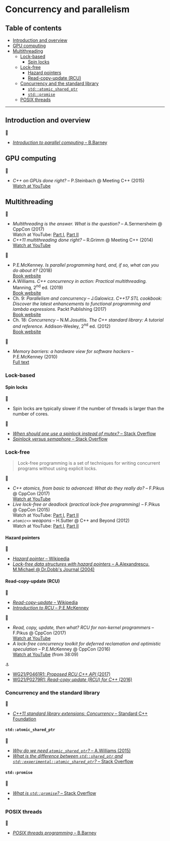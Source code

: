 # Concurrency and parallelism

## Table of contents

* [Introduction and overview](#introduction-and-overview)
* [GPU computing](#gpu-computing)
* [Multithreading](#multithreading)
	* [Lock-based](#lock)
		* [Spin locks](#spin-locks)
	* [Lock-free](#lock-free)
		* [Hazard pointers](#hazard-pointers)
		* [Read-copy-update (RCU)](#read-copy-update-rcu)
	* [Concurrency and the standard library](#concurrency-and-the-standard-library)
		* [`std::atomic_shared_ptr`](#stdatomicsharedptr)
		* [`std::promise`](#stdpromise)
	* [POSIX threads](#posix-threads)
---

## Introduction and overview

:link:

* [*Introduction to parallel computing* &ndash; B.Barney](https://computing.llnl.gov/tutorials/parallel_comp/)

## GPU computing

:movie_camera:

* *C++ on GPUs done right?* &ndash; P.Steinbach @ Meeting C++ (2015)\
[Watch at YouTube](https://www.youtube.com/watch?v=z43l_LaOqnM)

## Multithreading

:movie_camera:

* *Multithreading is the answer. What is the question?* &ndash; A.Sermersheim @ CppCon (2017)\
Watch at YouTube: [Part I](https://www.youtube.com/watch?v=GNw3RXr-VJk), [Part II](https://www.youtube.com/watch?v=sDLQWivf1-I)
* *C++11 multithreading done right?* &ndash; R.Grimm @ Meeting C++ (2014)\
[Watch at YouTube](https://www.youtube.com/watch?v=paK38WAq8WY)

:book:

* P.E.McKenney. *Is parallel programming hard, and, if so, what can you do about it?* (2018)\
[Book website](https://mirrors.edge.kernel.org/pub/linux/kernel/people/paulmck/perfbook/perfbook.html)
* A.Williams. *C++ concurrency in action: Practical multithreading.* Manning, 2<sup>nd</sup> ed. (2019)\
[Book website](https://www.manning.com/books/c-plus-plus-concurrency-in-action-second-edition)
* Ch. 9: *Parallelism and concurrency* &ndash; J.Galowicz. *C++17 STL cookbook: Discover the latest enhancements to functional programming and lambda expressions.* Packt Publishing (2017)\
[Book website](https://www.packtpub.com/application-development/c17-stl-cookbook)
* Ch. 18: *Concurrency* &ndash; N.M.Josuttis. *The C++ standard library: A tutorial and reference.* Addison-Wesley, 2<sup>nd</sup> ed. (2012)\
[Book website](http://www.cppstdlib.com/)

:page_facing_up:

* *Memory barriers: a hardware view for software hackers* &ndash; P.E.McKenney (2010)\
[Full text](http://www.rdrop.com/~paulmck/scalability/paper/whymb.2010.06.07c.pdf)


### Lock-based

#### Spin locks

:memo:

* Spin locks are typically slower if the number of threads is larger than the number of cores.

:link:

* [*When should one use a spinlock instead of mutex?* &ndash; Stack Overflow](https://stackoverflow.com/questions/5869825/when-should-one-use-a-spinlock-instead-of-mutex)
* [*Spinlock versus semaphore* &ndash; Stack Overflow](https://stackoverflow.com/questions/195853/spinlock-versus-semaphore)

### Lock-free

> Lock-free programming is a set of techniques for writing concurrent programs without using
explicit locks.

:movie_camera:

* *C++ atomics, from basic to advanced: What do they really do?* &ndash; F.Pikus @ CppCon (2017)\
[Watch at YouTube](https://www.youtube.com/watch?v=ZQFzMfHIxng)
* *Live lock-free or deadlock (practical lock-free programming)* &ndash; F.Pikus @ CppCon (2015)\
Watch at YouTube: [Part I](https://www.youtube.com/watch?v=lVBvHbJsg5Y), [Part II](https://www.youtube.com/watch?v=1obZeHnAwz4)
* *`atomic<>` weapons* &ndash; H.Sutter @ C++ and Beyond (2012)\
Watch at YouTube: [Part I](https://www.youtube.com/watch?v=A8eCGOqgvH4), [Part II](https://www.youtube.com/watch?v=KeLBd2EJLOU)

#### Hazard pointers

:link:

* [*Hazard pointer* &ndash; Wikipedia](https://en.wikipedia.org/wiki/Hazard_pointer)
* [*Lock-free data structures with hazard pointers* &ndash; A.Alexandrescu, M.Michael @ Dr.Dobb's Journal (2004)](http://www.drdobbs.com/lock-free-data-structures-with-hazard-po/184401890)

#### Read-copy-update (RCU)

:link:

* [*Read-copy-update* &ndash; Wikipedia](https://en.wikipedia.org/wiki/Read-copy-update)
* [*Introduction to RCU* &ndash; P.E.McKenney](http://www2.rdrop.com/users/paulmck/RCU/)

:movie_camera:

* *Read, copy, update, then what? RCU for non-kernel programmers* &ndash; F.Pikus @ CppCon (2017)\
[Watch at YouTube](https://www.youtube.com/watch?v=rxQ5K9lo034)
* *A lock-free concurrency toolkit for deferred reclamation and optimistic speculation* &ndash; P.E.McKenney @ CppCon (2016)\
[Watch at YouTube](https://www.youtube.com/watch?v=uhgrD_B1RhQ&t=2289) (from 38:09)

:anchor:

* [WG21/P0461R1: *Proposed RCU C++ API* (2017)](http://www.open-std.org/jtc1/sc22/wg21/docs/papers/2017/p0461r1.pdf)
* [WG21/P0279R1: *Read-copy update (RCU) for C++* (2016)](http://www.open-std.org/jtc1/sc22/wg21/docs/papers/2016/p0279r1.pdf)

### Concurrency and the standard library

:link:

* [*C++11 standard library extensions: Concurrency* &ndash; Standard C++ Foundation](https://isocpp.org/wiki/faq/cpp11-library-concurrency)

#### `std::atomic_shared_ptr`

:link:

* [*Why do we need `atomic_shared_ptr`?* &ndash; A.Williams (2015)](https://www.justsoftwaresolutions.co.uk/threading/why-do-we-need-atomic_shared_ptr.html)
* [*What is the difference between `std::shared_ptr` and `std::experimental::atomic_shared_ptr`?* &ndash; Stack Overflow](https://stackoverflow.com/questions/40223599/what-is-the-difference-between-stdshared-ptr-and-stdexperimentalatomic-sha)

#### `std::promise`

:link:

* [*What is `std::promise`?* &ndash; Stack Overflow](https://stackoverflow.com/questions/11004273/what-is-stdpromise)
*

### POSIX threads

:link:

* [*POSIX threads programming* &ndash; B.Barney](https://computing.llnl.gov/tutorials/pthreads/)

<!--

https://see.stanford.edu/materials/icsppcs107/23-Concurrency-Examples.pdf
https://stackoverflow.com/questions/5002046/atomicity-in-c-myth-or-reality
-->

